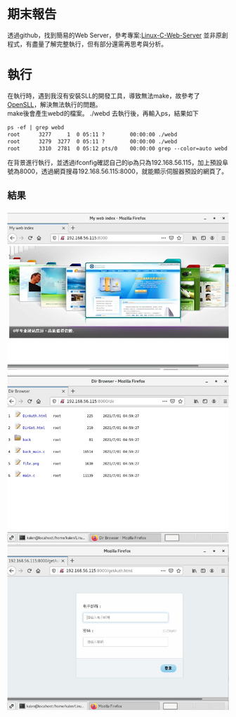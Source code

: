 # 期末報告
透過github，找到簡易的Web Server，參考專案:[Linux-C-Web-Server](https://github.com/Skycrab/Linux-C-Web-Server)
並非原創程式，有盡量了解完整執行，但有部分還需再思考與分析。
# 執行
在執行時，遇到我沒有安裝SLL的開發工具，導致無法make，故參考了[OpenSLL](https://blog.csdn.net/guo_qiangqiang/article/details/103613410)，解決無法執行的問題。  
make後會產生webd的檔案。 
./webd 去執行後，再輸入ps，結果如下

    ps -ef | grep webd
    root      3277     1  0 05:11 ?        00:00:00 ./webd
    root      3279  3277  0 05:11 ?        00:00:00 ./webd
    root      3310  2781  0 05:12 pts/0    00:00:00 grep --color=auto webd
在背景進行執行，並透過ifconfig確認自己的ip為只為192.168.56.115，加上預設阜號為8000，透過網頁搜尋192.168.56.115:8000，就能顯示伺服器預設的網頁了。
## 結果
![picture](https://github.com/kalen2019/sp109b/blob/master/Final/01.JPG)
![picture](https://github.com/kalen2019/sp109b/blob/master/Final/02.JPG)
![picture](https://github.com/kalen2019/sp109b/blob/master/Final/03.JPG)

